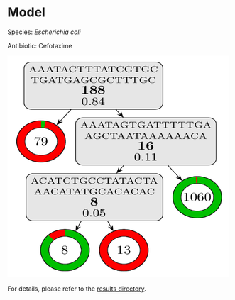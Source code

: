 
# Model

Species: *Escherichia coli*

Antibiotic: Cefotaxime

<a href="./model.pdf"><img src="./model.png" width=500 height=500 /></a>

For details, please refer to the [results directory](../../../../../results/cart_b/escherichia%20coli/cefotaxime/repeat_6/).

